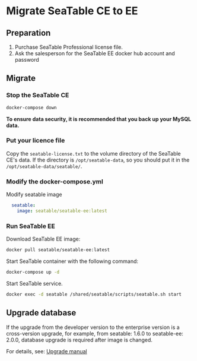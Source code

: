# Migrate SeaTable CE to EE

## Preparation

1. Purchase SeaTable Professional license file.
2. Ask the salesperson for the SeaTable EE docker hub account and password

## Migrate

### Stop the SeaTable CE

```sh
docker-compose down
```

**To ensure data security, it is recommended that you back up your MySQL data.**

### Put your licence file

Copy the `seatable-license.txt` to the volume directory of the SeaTable CE's data. If the directory is `/opt/seatable-data`, so you should put it in the `/opt/seatable-data/seatable/`.

### Modify the docker-compose.yml

Modify seatable image

```yml
  seatable:
    image: seatable/seatable-ee:latest
```

### Run SeaTable EE

Download SeaTable EE image:

```sh
docker pull seatable/seatable-ee:latest
```

Start SeaTable container with the following command:

```sh
docker-compose up -d
```

Start SeaTable service.

```sh
docker exec -d seatable /shared/seatable/scripts/seatable.sh start
```

## Upgrade database

If the upgrade from the developer version to the enterprise version is a cross-version upgrade, for example, from seatable: 1.6.0 to seatable-ee: 2.0.0, database upgrade is required after image is changed.

For details, see: [Upgrade manual](https://manual.seatable.io/upgrade/upgrade_manual/)

